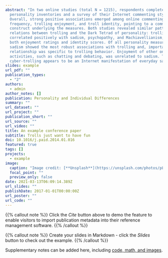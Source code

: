 ```yaml
---
abstract: "In two online studies (total N = 1215), respondents completed
  personality inventories and a survey of their Internet commenting styles.
  Overall, strong positive associations emerged among online commenting
  frequency, trolling enjoyment, and troll identity, pointing to a common
  construct underlying the measures. Both studies revealed similar patterns of
  relations between trolling and the Dark Tetrad of personality: trolling
  correlated positively with sadism, psychopathy, and Machiavellianism, using
  both enjoyment ratings and identity scores. Of all personality measures,
  sadism showed the most robust associations with trolling and, importantly, the
  relationship was specific to trolling behavior. Enjoyment of other online
  activities, such as chatting and debating, was unrelated to sadism. Thus
  cyber-trolling appears to be an Internet manifestation of everyday sadism."
slides: example
url_pdf: ""
publication_types:
  - "2"
authors:
  - admin
author_notes: []
publication: Personality and Individual Differences
summary: ""
url_dataset: ""
url_project: ""
publication_short: ""
url_source: ""
url_video: ""
title: An example conference paper
subtitle: Trolls just want to have fun
doi: 10.1016/j.paid.2014.01.016
featured: true
tags: []
projects:
  - example
image:
  caption: "Image credit: [**Unsplash**](https://unsplash.com/photos/pLCdAaMFLTE)"
  focal_point: ""
  preview_only: false
date: 2021-03-13T06:09:14.389Z
url_slides: ""
publishDate: 2017-01-01T00:00:00Z
url_poster: ""
url_code: ""
---
```


{{% callout note %}}
Click the *Cite* button above to demo the feature to enable visitors to import publication metadata into their reference management software.
{{% /callout %}}

{{% callout note %}}
Create your slides in Markdown - click the *Slides* button to check out the example.
{{% /callout %}}

Supplementary notes can be added here, including [code, math, and images](https://wowchemy.com/docs/writing-markdown-latex/).
